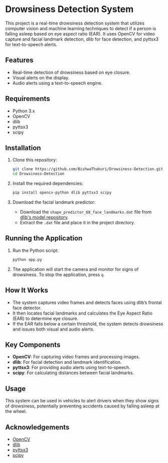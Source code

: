 # Drowsiness Detection System

This project is a real-time drowsiness detection system that utilizes computer vision and machine learning techniques to detect if a person is falling asleep based on eye aspect ratio (EAR). It uses OpenCV for video capture and facial landmark detection, dlib for face detection, and pyttsx3 for text-to-speech alerts.

## Features
- Real-time detection of drowsiness based on eye closure.
- Visual alerts on the display.
- Audio alerts using a text-to-speech engine.

## Requirements
- Python 3.x
- OpenCV
- dlib
- pyttsx3
- scipy

## Installation
1. Clone this repository:
    ```bash
    git clone https://github.com/BishwaThakuri/Drowsiness-Detection.git
    cd Drowsiness-Detection
    ```

2. Install the required dependencies:
    ```bash
    pip install opencv-python dlib pyttsx3 scipy
    ```

3. Download the facial landmark predictor:
    - Download the `shape_predictor_68_face_landmarks.dat` file from [dlib's model repository](http://dlib.net/files/shape_predictor_68_face_landmarks.dat.bz2).
    - Extract the `.dat` file and place it in the project directory.

## Running the Application
1. Run the Python script:
    ```bash
    python app.py
    ```

2. The application will start the camera and monitor for signs of drowsiness. To stop the application, press `q`.

## How It Works
- The system captures video frames and detects faces using dlib’s frontal face detector.
- It then locates facial landmarks and calculates the Eye Aspect Ratio (EAR) to determine eye closure.
- If the EAR falls below a certain threshold, the system detects drowsiness and issues both visual and audio alerts.

## Key Components
- **OpenCV**: For capturing video frames and processing images.
- **dlib**: For facial detection and landmark identification.
- **pyttsx3**: For providing audio alerts using text-to-speech.
- **scipy**: For calculating distances between facial landmarks.

## Usage
This system can be used in vehicles to alert drivers when they show signs of drowsiness, potentially preventing accidents caused by falling asleep at the wheel.

## Acknowledgements
- [OpenCV](https://opencv.org/)
- [dlib](http://dlib.net/)
- [pyttsx3](https://pypi.org/project/pyttsx3/)
- [scipy](https://www.scipy.org/)

